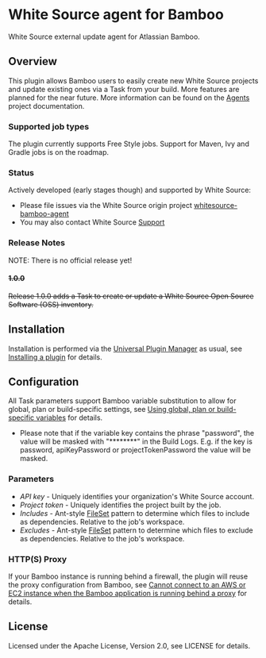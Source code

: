 # White Source agent for Bamboo

White Source external update agent for Atlassian Bamboo.

## Overview

This plugin allows Bamboo users to easily create new White Source projects and update existing ones via a Task from your build. More features are planned for the near future.
More information can be found on the [Agents](http://docs.whitesourcesoftware.com/display/docs/Agents) project documentation.

### Supported job types

The plugin currently supports Free Style jobs. Support for Maven, Ivy and Gradle jobs is on the roadmap.

### Status

Actively developed (early stages though) and supported by White Source:

* Please file issues via the White Source origin project [whitesource-bamboo-agent ](https://github.com/whitesource/whitesource-bamboo-agent/issues)
* You may also contact White Source [Support](http://www.whitesourcesoftware.com/support)

### Release Notes

NOTE: There is no official release yet!

#### ~~1.0.0~~

~~Release 1.0.0 adds a Task to create or update a White Source Open Source Software (OSS) inventory.~~

## Installation

Installation is performed via the [Universal Plugin Manager](https://marketplace.atlassian.com/plugins/com.atlassian.upm.atlassian-universal-plugin-manager-plugin) as usual, 
see [Installing a plugin](https://confluence.atlassian.com/x/UQU_EQ) for details.

## Configuration

All Task parameters support Bamboo variable substitution to allow for global, plan or build-specific settings, 
see [Using global, plan or build-specific variables](https://confluence.atlassian.com/x/nwQ_EQ) for details.

* Please note that if the variable key contains the phrase "password", the value will be masked with "\*\*\*\*\*\*\*\*" in the Build Logs. 
E.g. if the key is password, apiKeyPassword or projectTokenPassword the value will be masked.

### Parameters

* _API key_ - Uniquely identifies your organization's White Source account.
* _Project token_ - Uniquely identifies the project built by the job.
* _Includes_ - Ant-style [FileSet](http://ant.apache.org/manual/Types/fileset.html) pattern to determine which files to include as dependencies. Relative to the job's workspace.
* _Excludes_ - Ant-style [FileSet](http://ant.apache.org/manual/Types/fileset.html) pattern to determine which files to exclude as dependencies. Relative to the job's workspace.

### HTTP(S) Proxy

If your Bamboo instance is running behind a firewall, the plugin will reuse the proxy configuration from Bamboo, 
see [Cannot connect to an AWS or EC2 instance when the Bamboo application is running behind a proxy](https://confluence.atlassian.com/x/nAFgDQ) for details.

## License

Licensed under the Apache License, Version 2.0, see LICENSE for details.

